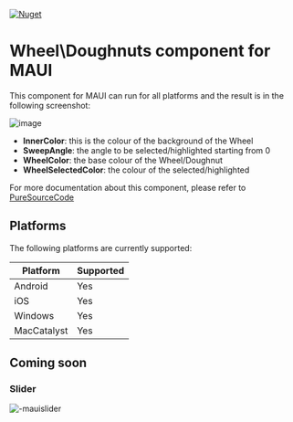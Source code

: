 [![Nuget](https://img.shields.io/nuget/v/PSC.Maui.Components.Doughnuts)](https://www.nuget.org/packages/PSC.Maui.Components.Doughnuts/)

# Wheel\Doughnuts component for MAUI

This component for MAUI can run for all platforms and the result is in the following screenshot:

![image](https://github.com/erossini/PSC.Maui.Components.Doughnuts/assets/9497415/0f283746-ba68-4cf9-a2fa-d5c2057f0b69)

- **InnerColor**: this is the colour of the background of the Wheel
- **SweepAngle**: the angle to be selected/highlighted starting from 0
- **WheelColor**: the base colour of the Wheel/Doughnut
- **WheelSelectedColor**: the colour of the selected/highlighted

For more documentation about this component, please refer to [PureSourceCode](https://www.puresourcecode.com/dotnet/maui/custom-control-for-maui-using-skiasharp/)

## Platforms

The following platforms are currently supported:

| Platform       | Supported          |
|----------------|--------------------|
| Android        | Yes                |
| iOS            | Yes                |
| Windows        | Yes                |
| MacCatalyst    | Yes                |

## Coming soon

### Slider

![-mauislider](https://github.com/erossini/PSC.Maui.Components.Doughnuts/assets/9497415/143aee37-8ad8-4985-a576-c6ca9e61aa50)
